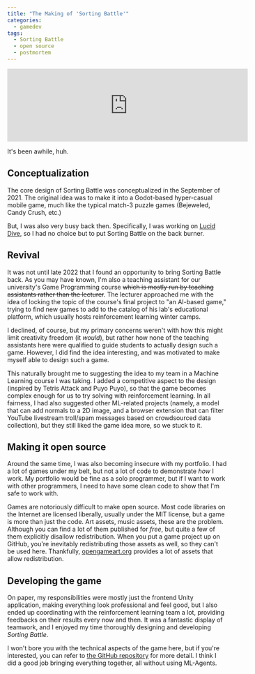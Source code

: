 ```yaml
---
title: "The Making of 'Sorting Battle'"
categories:
  - gamedev
tags:
  - Sorting Battle
  - open source
  - postmortem
---
```


<iframe frameborder="0" src="https://itch.io/embed/1860397?bg_color=ffffff" width="552" height="167"><a href="https://chocola-mint.itch.io/sorting-battle">Sorting Battle by chocola-mint</a></iframe>

It's been awhile, huh.

## Conceptualization

The core design of Sorting Battle was conceptualized in the September of 2021. The original idea was to make it into a Godot-based hyper-casual mobile game, much like the typical match-3 puzzle games (Bejeweled, Candy Crush, etc.)

But, I was also very busy back then. Specifically, I was working on [Lucid Dive](lucid-dive-postmortem), so I had no choice but to put Sorting Battle on the back burner.

## Revival

It was not until late 2022 that I found an opportunity to bring Sorting Battle back. As you may have known, I'm also a teaching assistant for our university's Game Programming course ~~which is mostly run by teaching assistants rather than the lecturer~~. The lecturer approached me with the idea of locking the topic of the course's final project to "an AI-based game," trying to find new games to add to the catalog of his lab's educational platform, which usually hosts reinforcement learning winter camps.

I declined, of course, but my primary concerns weren't with how this might limit creativity freedom (it *would*), but rather how none of the teaching assistants here were qualified to guide students to actually design such a game. However, I did find the idea interesting, and was motivated to make myself able to design such a game.

This naturally brought me to suggesting the idea to my team in a Machine Learning course I was taking. I added a competitive aspect to the design (inspired by Tetris Attack and Puyo Puyo), so that the game becomes complex enough for us to try solving with reinforcement learning. In all fairness, I had also suggested other ML-related projects (namely, a model that can add normals to a 2D image, and a browser extension that can filter YouTube livestream troll/spam messages based on crowdsourced data collection), but they still liked the game idea more, so we stuck to it.

## Making it open source

Around the same time, I was also becoming insecure with my portfolio. I had a lot of games under my belt, but not a lot of code to demonstrate *how* I work. My portfolio would be fine as a solo programmer, but if I want to work with other programmers, I need to have some clean code to show that I'm safe to work with. 

Games are notoriously difficult to make open source. Most code libraries on the Internet are licensed liberally, usually under the MIT license, but a game is more than just the code. Art assets, music assets, these are the problem. Although you can find a lot of them published for *free*, but quite a few of them explicitly disallow redistribution. When you put a game project up on GitHub, you're inevitably redistributing those assets as well, so they can't be used here. Thankfully, [opengameart.org](opengameart.org) provides a lot of assets that allow redistribution.

## Developing the game

On paper, my responsibilities were mostly just the frontend Unity application, making everything look professional and feel good, but I also ended up coordinating with the reinforcement learning team a lot, providing feedbacks on their results every now and then. It was a fantastic display of teamwork, and I enjoyed my time thoroughly designing and developing *Sorting Battle*.

I won't bore you with the technical aspects of the game here, but if you're interested, you can refer to [the GitHub repository](https://github.com/chocola-mint/Sorting-Battle) for more detail. I think I did a good job bringing everything together, all without using ML-Agents.
